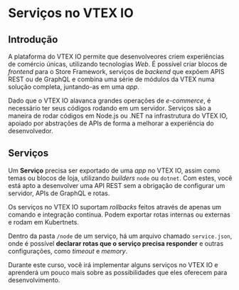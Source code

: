 # Serviços no VTEX IO

## Introdução

A plataforma do VTEX IO permite que desenvolveores criem experiências de comércio únicas, utilizando tecnologias _Web_. É possível criar blocos de _frontend_ para o Store Framework, serviços de _backend_ que expõem APIS REST ou de GraphQL e combina uma série de módulos da VTEX numa solução completa, juntando-as em uma _app_.

Dado que o VTEX IO alavanca grandes operações de _e-commerce_, é necessário ter seus códigos rodando em um servidor. Serviços são a maneira de rodar códigos em Node.js ou .NET na infrastrutura do VTEX IO, apoiado por abstrações de APIs de forma a melhorar a experiência do desenvolvedor.

## Serviços

Um **Serviço** precisa ser exportado de uma _app_ no VTEX IO, assim como temas ou blocos de loja, utilizando _builders_ `node` ou `dotnet`. Com estes, você está apto a desenvolver uma API REST sem a obrigação de configurar um servidor, APIs de GraphQL e rotas.

Os serviços no VTEX IO suportam _rollbacks_ feitos através de apenas um comando e integração contínua. Podem exportar rotas internas ou externas e rodam em Kubertnets.

Dentro da pasta `/node` de um serviço, há um arquivo chamado `service.json`, onde é possível **declarar rotas que o serviço precisa responder** e outras configurações, como _timeout_ e _memory_.

Durante este curso, você irá implementar alguns serviços no VTEX IO e aprenderá um pouco mais sobre as possibilidades que eles oferecem para desenvolvimento.
